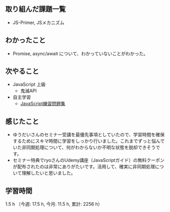 ## 取り組んだ課題一覧
- JS-Primer, JSメカニズム

## わかったこと
- Promise, async/await について、わかっていないことがわかった。

## 次やること
- JavaScript 上級
    - 鬼滅API
- 自主学習
    - [JavaScript練習問題集](https://gist.github.com/kenmori/1961ce0140dc3307a0e641c8dde6701d)
    
## 感じたこと
- ゆうだいさんのセミナー受講を最優先事項としていたので、学習時間を確保するためにスキマ時間に学習をしっかり行いました。これまでずっと悩んでいた非同期処理について、何がわからないか不明な状態を脱却できそうです。
- セミナー特典でryoさんのUdemy講座（JavaScriptガイド）の無料クーポンが配布されたのは非常にありがたいです。活用して、確実に非同期処理について理解したいと思いました。         

## 学習時間
1.5 h （今週: 17.5 h, 今月: 11.5 h, 累計: 2256 h）